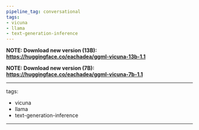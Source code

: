 ```yaml
---
pipeline_tag: conversational
tags:
- vicuna
- llama
- text-generation-inference
---
```


**NOTE: Download new version (13B): https://huggingface.co/eachadea/ggml-vicuna-13b-1.1**

**NOTE: Download new version (7B): https://huggingface.co/eachadea/ggml-vicuna-7b-1.1**


---
tags:
- vicuna
- llama
- text-generation-inference
---